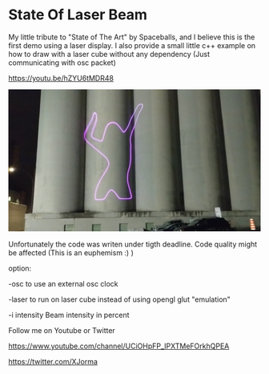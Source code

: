 # State Of Laser Beam
My little tribute to "State of The Art" by Spaceballs, and I believe this is the first demo using a laser display. I also provide a small little c++ example on how to draw with a laser cube without any dependency (Just communicating with osc packet)

https://youtu.be/hZYU6tMDR48

![Demo ScreenShot](/Doc/Pictures/screenshot.jpg)

Unfortunately the code was writen under tigth deadline. Code quality might be affected (This is an 
euphemism :) )

option:

-osc to use an external osc clock

-laser to run on laser cube instead of using opengl glut "emulation"

-i intensity Beam intensity in percent

Follow me on Youtube or Twitter

https://www.youtube.com/channel/UCiOHpFP_IPXTMeFOrkhQPEA

https://twitter.com/XJorma
